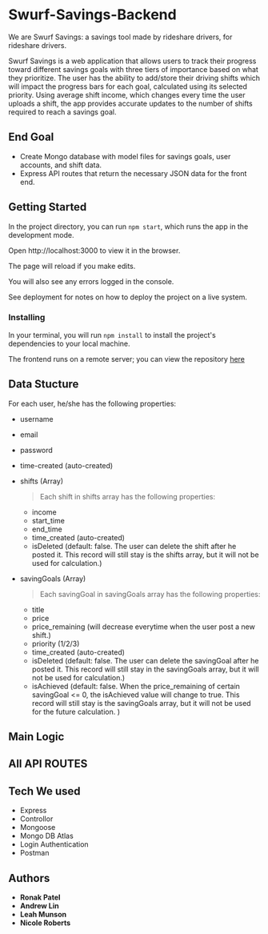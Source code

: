 # Swurf-Savings-Backend

We are Swurf Savings: a savings tool made by rideshare drivers, for rideshare drivers.

Swurf Savings is a web application that allows users to track their progress toward different savings goals with three tiers of importance based on what they prioritize.  The user has the ability to add/store their driving shifts which will impact the progress bars for each goal, calculated using its selected priority.  Using average shift income, which changes every time the user uploads a shift, the app provides accurate updates to the number of shifts required to reach a savings goal.

## End Goal

- Create Mongo database with model files for savings goals, user accounts, and shift data.
- Express API routes that return the necessary JSON data for the front end. 

## Getting Started

In the project directory, you can run `npm start`, which runs the app in the development mode.

Open http://localhost:3000 to view it in the browser.

The page will reload if you make edits.

You will also see any errors logged in the console.

See deployment for notes on how to deploy the project on a live system.

### Installing

In your terminal, you will run `npm install` to install the project's dependencies to your local machine.

The frontend runs on a remote server; you can view the repository [here](https://github.com/ronak0624/swurf-savings)

## Data Stucture
For each user, he/she has the following properties:
- username
- email
- password
- time-created (auto-created)
- shifts (Array) 
  > Each shift in shifts array has the following properties:
  - income
  - start_time
  - end_time
  - time_created (auto-created)
  - isDeleted (default: false. The user can delete the shift after he posted it. This record will still stay is the shifts array, but it will not be used for calculation.)

- savingGoals (Array) 
  > Each savingGoal in savingGoals array has the following properties:
  - title
  - price 
  - price_remaining (will decrease everytime when the user post a new shift.)
  - priority (1/2/3)
  - time_created (auto-created)
  - isDeleted (default: false. The user can delete the savingGoal after he posted it. This record will still stay in the savingGoals array, but it will not be used for calculation.)
  - isAchieved (default: false. When the price_remaining of certain savingGoal <= 0, the isAchieved value will change to true.   This record will still stay is the savingGoals array, but it will not be used for the future calculation. )

## Main Logic

## All API ROUTES

## Tech We used

* Express
* Controllor
* Mongoose
* Mongo DB Atlas
* Login Authentication
* Postman

## Authors

* **Ronak Patel**
* **Andrew Lin**
* **Leah Munson**
* **Nicole Roberts**
